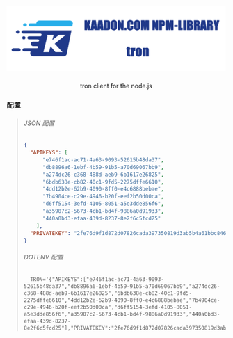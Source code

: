 <h1 align="center">
   <b>
        <a href="https://developer.kaadon.com"><img src="tron.logo.png"  alt="developer.kaadon.com"/></a><br>
    </b>
</h1>

<p align="center">tron client for the node.js</p>

### 配置
> ###### JSON 配置
> ```json
> {
>   "APIKEYS": [
>       "e746f1ac-ac71-4a63-9093-52615b48da37",
>       "db8896a6-1ebf-4b59-91b5-a70d69067bb9",
>       "a274dc26-c368-488d-aeb9-6b1617e26825",
>       "6bdb638e-cb82-40c1-9fd5-2275dffe6610",
>       "4dd12b2e-62b9-4090-8ff0-e4c6888bebae",
>       "7b4904ce-c29e-4946-b20f-eef2b50d00ca",
>       "d6ff5154-3efd-4105-8051-a5e3dde856f6",
>       "a35907c2-5673-4cb1-bd4f-9886a0d91933",
>       "440a0bd3-efaa-439d-8237-8e2f6c5fcd25"
>     ],
>   "PRIVATEKEY": "2fe76d9f1d872d07826cada397350819d3ab5b4a61bbc846c14de2b2f1edf9ba"
> }
> ```
> 
> ###### DOTENV 配置
> ```dotenv
>   TRON='{"APIKEYS":["e746f1ac-ac71-4a63-9093-52615b48da37","db8896a6-1ebf-4b59-91b5-a70d69067bb9","a274dc26-c368-488d-aeb9-6b1617e26825","6bdb638e-cb82-40c1-9fd5-2275dffe6610","4dd12b2e-62b9-4090-8ff0-e4c6888bebae","7b4904ce-c29e-4946-b20f-eef2b50d00ca","d6ff5154-3efd-4105-8051-a5e3dde856f6","a35907c2-5673-4cb1-bd4f-9886a0d91933","440a0bd3-efaa-439d-8237-8e2f6c5fcd25"],"PRIVATEKEY":"2fe76d9f1d872d07826cada397350819d3ab5b4a61bbc846c14de2b2f1edf9ba"}'
> ``` 
